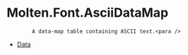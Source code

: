 ﻿  
# Molten.Font.AsciiDataMap

            A data-map table containing ASCII text.<para />
  
*  [Data](docs/Molten.Font/Molten/Font/AsciiDataMap/Data.md)